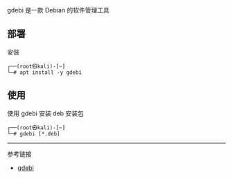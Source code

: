 gdebi 是一款 Debian 的软件管理工具

## 部署

安装

```shell
┌──(root㉿kali)-[~]
└─# apt install -y gdebi
```

## 使用

使用 gdebi 安装 deb 安装包

```shell
┌──(root㉿kali)-[~]
└─# gdebi [*.deb]
```

---

参考链接

- [gdebi](https://github.com/linuxmint/gdebi)
